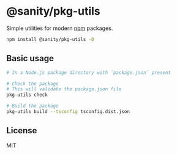 # @sanity/pkg-utils

Simple utilities for modern [npm](https://www.npmjs.com/) packages.

```sh
npm install @sanity/pkg-utils -D
```

## Basic usage

```sh
# In a Node.js package directory with `package.json` present

# Check the package
# This will validate the package.json file
pkg-utils check

# Build the package
pkg-utils build --tsconfig tsconfig.dist.json
```

## License

MIT
